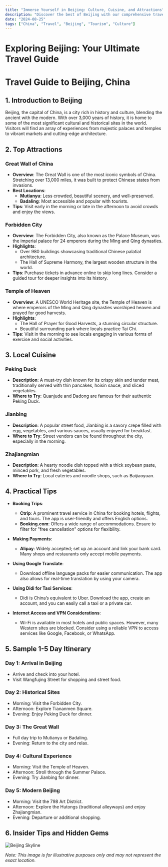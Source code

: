 ```yaml
---
title: "Immerse Yourself in Beijing: Culture, Cuisine, and Attractions"
description: "Discover the best of Beijing with our comprehensive travel guide. Explore top attractions, savor local cuisine, and get insider tips for an unforgettable Chinese adventure."
date: "2024-08-25"
tags: ["China", "Travel", "Beijing", "Tourism", "Culture"]
---
```


# Exploring Beijing: Your Ultimate Travel Guide

# Travel Guide to Beijing, China

## 1. Introduction to Beijing
Beijing, the capital of China, is a city rich in history and culture, blending the ancient with the modern. With over 3,000 years of history, it is home to some of the most significant cultural and historical sites in the world. Visitors will find an array of experiences from majestic palaces and temples to vibrant markets and cutting-edge architecture. 

## 2. Top Attractions

### Great Wall of China
- **Overview**: The Great Wall is one of the most iconic symbols of China. Stretching over 13,000 miles, it was built to protect Chinese states from invasions.
- **Best Locations**: 
  - **Mutianyu**: Less crowded, beautiful scenery, and well-preserved.
  - **Badaling**: Most accessible and popular with tourists.
- **Tips**: Visit early in the morning or late in the afternoon to avoid crowds and enjoy the views.

### Forbidden City
- **Overview**: The Forbidden City, also known as the Palace Museum, was the imperial palace for 24 emperors during the Ming and Qing dynasties.
- **Highlights**:
  - Over 980 buildings showcasing traditional Chinese palatial architecture.
  - The Hall of Supreme Harmony, the largest wooden structure in the world.
- **Tips**: Purchase tickets in advance online to skip long lines. Consider a guided tour for deeper insights into its history.

### Temple of Heaven
- **Overview**: A UNESCO World Heritage site, the Temple of Heaven is where emperors of the Ming and Qing dynasties worshiped heaven and prayed for good harvests.
- **Highlights**:
  - The Hall of Prayer for Good Harvests, a stunning circular structure.
  - Beautiful surrounding park where locals practice Tai Chi.
- **Tips**: Visit in the morning to see locals engaging in various forms of exercise and social activities.

## 3. Local Cuisine

### Peking Duck
- **Description**: A must-try dish known for its crispy skin and tender meat, traditionally served with thin pancakes, hoisin sauce, and sliced vegetables.
- **Where to Try**: Quanjude and Dadong are famous for their authentic Peking Duck.

### Jianbing
- **Description**: A popular street food, Jianbing is a savory crepe filled with egg, vegetables, and various sauces, usually enjoyed for breakfast.
- **Where to Try**: Street vendors can be found throughout the city, especially in the morning.

### Zhajiangmian
- **Description**: A hearty noodle dish topped with a thick soybean paste, minced pork, and fresh vegetables.
- **Where to Try**: Local eateries and noodle shops, such as Baijiaoyuan.

## 4. Practical Tips

- **Booking Trips**:
  - **Ctrip**: A prominent travel service in China for booking hotels, flights, and tours. The app is user-friendly and offers English options.
  - **Booking.com**: Offers a wide range of accommodations. Ensure to filter for "free cancellation" options for flexibility.

- **Making Payments**:
  - **Alipay**: Widely accepted; set up an account and link your bank card. Many shops and restaurants only accept mobile payments.

- **Using Google Translate**:
  - Download offline language packs for easier communication. The app also allows for real-time translation by using your camera.

- **Using Didi for Taxi Services**:
  - Didi is China’s equivalent to Uber. Download the app, create an account, and you can easily call a taxi or a private car.

- **Internet Access and VPN Considerations**:
  - Wi-Fi is available in most hotels and public spaces. However, many Western sites are blocked. Consider using a reliable VPN to access services like Google, Facebook, or WhatsApp.

## 5. Sample 1-5 Day Itinerary

### Day 1: Arrival in Beijing
- Arrive and check into your hotel.
- Visit Wangfujing Street for shopping and street food.

### Day 2: Historical Sites
- Morning: Visit the Forbidden City.
- Afternoon: Explore Tiananmen Square.
- Evening: Enjoy Peking Duck for dinner.

### Day 3: The Great Wall
- Full day trip to Mutianyu or Badaling.
- Evening: Return to the city and relax.

### Day 4: Cultural Experience
- Morning: Visit the Temple of Heaven.
- Afternoon: Stroll through the Summer Palace.
- Evening: Try Jianbing for dinner.

### Day 5: Modern Beijing
- Morning: Visit the 798 Art District.
- Afternoon: Explore the Hutongs (traditional alleyways) and enjoy Zhajiangmian.
- Evening: Departure or additional shopping.

## 6. Insider Tips and Hidden Gems

<img src="https://source.unsplash.com/1600x900/?Beijing,cityscape" alt="Beijing Skyline" loading="lazy">

*Note: This image is for illustrative purposes only and may not represent the exact location.*

